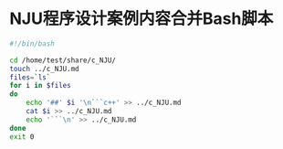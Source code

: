 # NJU程序设计案例内容合并Bash脚本
```bash
#!/bin/bash

cd /home/test/share/c_NJU/
touch ../c_NJU.md
files=`ls`
for i in $files
do
	echo '##' $i '\n```c++' >> ../c_NJU.md
	cat $i >> ../c_NJU.md
	echo '```\n' >> ../c_NJU.md
done
exit 0
```

